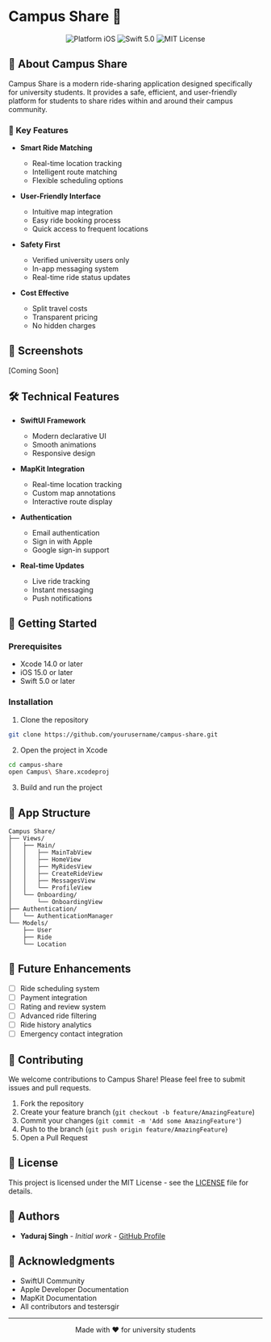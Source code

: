 # Campus Share 🚗

<div align="center">
  <img src="https://img.shields.io/badge/platform-iOS-blue.svg" alt="Platform iOS">
  <img src="https://img.shields.io/badge/Swift-5.0-orange.svg" alt="Swift 5.0">
  <img src="https://img.shields.io/badge/License-MIT-green.svg" alt="MIT License">
</div>

## 📱 About Campus Share

Campus Share is a modern ride-sharing application designed specifically for university students. It provides a safe, efficient, and user-friendly platform for students to share rides within and around their campus community.

### 🌟 Key Features

- **Smart Ride Matching** 
  - Real-time location tracking
  - Intelligent route matching
  - Flexible scheduling options

- **User-Friendly Interface**
  - Intuitive map integration
  - Easy ride booking process
  - Quick access to frequent locations

- **Safety First**
  - Verified university users only
  - In-app messaging system
  - Real-time ride status updates

- **Cost Effective**
  - Split travel costs
  - Transparent pricing
  - No hidden charges

## 📸 Screenshots

[Coming Soon]

## 🛠 Technical Features

- **SwiftUI Framework**
  - Modern declarative UI
  - Smooth animations
  - Responsive design

- **MapKit Integration**
  - Real-time location tracking
  - Custom map annotations
  - Interactive route display

- **Authentication**
  - Email authentication
  - Sign in with Apple
  - Google sign-in support

- **Real-time Updates**
  - Live ride tracking
  - Instant messaging
  - Push notifications

## 🚀 Getting Started

### Prerequisites

- Xcode 14.0 or later
- iOS 15.0 or later
- Swift 5.0 or later

### Installation

1. Clone the repository
```bash
git clone https://github.com/yourusername/campus-share.git
```

2. Open the project in Xcode
```bash
cd campus-share
open Campus\ Share.xcodeproj
```

3. Build and run the project

## 📱 App Structure

```
Campus Share/
├── Views/
│   ├── Main/
│   │   ├── MainTabView
│   │   ├── HomeView
│   │   ├── MyRidesView
│   │   ├── CreateRideView
│   │   ├── MessagesView
│   │   └── ProfileView
│   └── Onboarding/
│       └── OnboardingView
├── Authentication/
│   └── AuthenticationManager
└── Models/
    ├── User
    ├── Ride
    └── Location
```

## 🎯 Future Enhancements

- [ ] Ride scheduling system
- [ ] Payment integration
- [ ] Rating and review system
- [ ] Advanced ride filtering
- [ ] Ride history analytics
- [ ] Emergency contact integration

## 🤝 Contributing

We welcome contributions to Campus Share! Please feel free to submit issues and pull requests.

1. Fork the repository
2. Create your feature branch (`git checkout -b feature/AmazingFeature`)
3. Commit your changes (`git commit -m 'Add some AmazingFeature'`)
4. Push to the branch (`git push origin feature/AmazingFeature`)
5. Open a Pull Request

## 📄 License

This project is licensed under the MIT License - see the [LICENSE](LICENSE) file for details.

## 👥 Authors

- **Yaduraj Singh** - *Initial work* - [GitHub Profile](https://github.com/YadurajManu)

## 🙏 Acknowledgments

- SwiftUI Community
- Apple Developer Documentation
- MapKit Documentation
- All contributors and testersgir 

---

<div align="center">
  Made with ❤️ for university students
</div>
